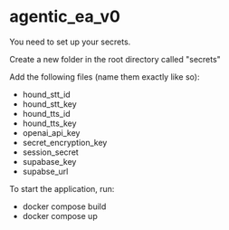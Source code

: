 # agentic_ea_v0


You need to set up your secrets. 

Create a new folder in the root directory called "secrets"

Add the following files (name them exactly like so):
- hound_stt_id
- hound_stt_key
- hound_tts_id
- hound_tts_key
- openai_api_key
- secret_encryption_key
- session_secret
- supabase_key
- supabse_url

To start the application, run:
- docker compose build
- docker compose up
